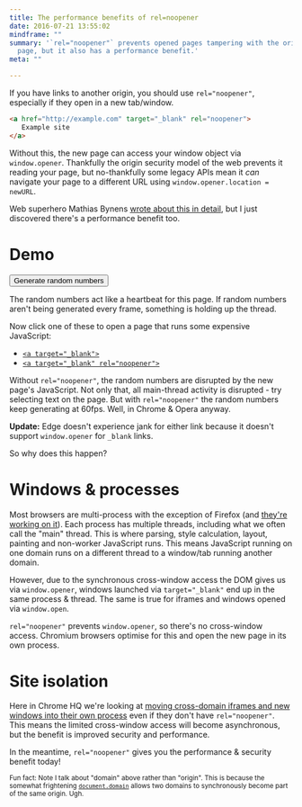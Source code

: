 ```yaml
---
title: The performance benefits of rel=noopener
date: 2016-07-21 13:55:02
mindframe: ""
summary: '`rel="noopener"` prevents opened pages tampering with the original
  page, but it also has a performance benefit.'
meta: ""

---
```


If you have links to another origin, you should use `rel="noopener"`, especially if they open in a new tab/window.

```html
<a href="http://example.com" target="_blank" rel="noopener">
   Example site
</a>
```

Without this, the new page can access your window object via `window.opener`. Thankfully the origin security model of the web prevents it reading your page, but no-thankfully some legacy APIs mean it *can* navigate your page to a different URL using `window.opener.location = newURL`.

Web superhero Mathias Bynens [wrote about this in detail](https://mathiasbynens.github.io/rel-noopener/), but I just discovered there's a performance benefit too.

# Demo

<p class="rand-p"><button class="btn generate-random">Generate random numbers</button> <span class="rands"></span></p>

The random numbers act like a heartbeat for this page. If random numbers aren't being generated every frame, something is holding up the thread.

Now click one of these to open a page that runs some expensive JavaScript:

* <a href="https://cdn.rawgit.com/jakearchibald/787311bb8645ed3f65cc98ea74ebf269/raw/5316ed16abfa4b2bd0125f2d2aa5fec06394befb/index.html" target="_blank">`<a target="_blank">`</a>
* <a href="https://cdn.rawgit.com/jakearchibald/787311bb8645ed3f65cc98ea74ebf269/raw/5316ed16abfa4b2bd0125f2d2aa5fec06394befb/index.html" target="_blank" rel="noopener">`<a target="_blank" rel="noopener">`</a>

Without `rel="noopener"`, the random numbers are disrupted by the new page's JavaScript. Not only that, all main-thread activity is disrupted - try selecting text on the page. But with `rel="noopener"` the random numbers keep generating at 60fps. Well, in Chrome & Opera anyway. 

**Update:** Edge doesn't experience jank for either link because it doesn't support `window.opener` for `_blank` links.

<style>
.rand-p {
  display: flex;
}
.rands {
  flex: 1;
  text-align: right;
}
</style>
<script>
(function() {
  var btn = document.querySelector('.generate-random');
  var originalText = btn.textContent;
  var on = false;
  var rands = document.querySelector('.rands');

  function generateRandomNumbers() {
    if (!on) return;
    rands.textContent = Math.random();
    requestAnimationFrame(generateRandomNumbers);
  }

  document.querySelector('.generate-random').addEventListener('click', function(event) {
    if (!on) {
      btn.textContent = 'Stop it';
      on = true;
      generateRandomNumbers();
    }
    else {
      btn.textContent = originalText;
      rands.textContent = '';
      on = false;
    }
  });
})();
</script>

So why does this happen?

# Windows & processes

Most browsers are multi-process with the exception of Firefox (and [they're working on it](https://developer.mozilla.org/en-US/Firefox/Multiprocess_Firefox)). Each process has multiple threads, including what we often call the "main" thread. This is where parsing, style calculation, layout, painting and non-worker JavaScript runs. This means JavaScript running on one domain runs on a different thread to a window/tab running another domain.

However, due to the synchronous cross-window access the DOM gives us via `window.opener`, windows launched via `target="_blank"` end up in the same process & thread. The same is true for iframes and windows opened via `window.open`.

`rel="noopener"` prevents `window.opener`, so there's no cross-window access. Chromium browsers optimise for this and open the new page in its own process.

# Site isolation

Here in Chrome HQ we're looking at [moving cross-domain iframes and new windows into their own process](http://www.chromium.org/developers/design-documents/site-isolation) even if they don't have `rel="noopener"`. This means the limited cross-window access will become asynchronous, but the benefit is improved security and performance.

In the meantime, `rel="noopener"` gives you the performance & security benefit today!

<small>Fun fact: Note I talk about "domain" above rather than "origin". This is because the somewhat frightening [`document.domain`](https://developer.mozilla.org/en-US/docs/Web/API/Document/domain) allows two domains to synchronously become part of the same origin. Ugh.</small>